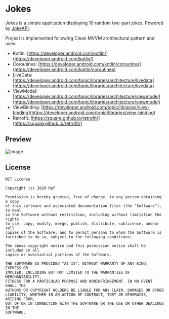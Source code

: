 # Jokes

Jokes is a simple application displaying 10 random two-part jokes. Powered by [JokeAPI](https://sv443.net/jokeapi/v2/).

Project is implemented following Clean MVVM architectural pattern and uses:
* Kotlin: [https://developer.android.com/kotlin/](https://developer.android.com/kotlin/)
* Coroutines: [https://developer.android.com/kotlin/coroutines](https://developer.android.com/kotlin/coroutines)
* LiveData: [https://developer.android.com/topic/libraries/architecture/livedata](https://developer.android.com/topic/libraries/architecture/livedata)
* ViewModel: [https://developer.android.com/topic/libraries/architecture/viewmodel](https://developer.android.com/topic/libraries/architecture/viewmodel)
* ViewBinding: [https://developer.android.com/topic/libraries/view-binding](https://developer.android.com/topic/libraries/view-binding)
* Retrofit: [https://square.github.io/retrofit/](https://square.github.io/retrofit/)

## Preview

![image](https://i.imgur.com/snAwSJj.jpg)

## License

```
MIT License

Copyright (c) 2020 Raf

Permission is hereby granted, free of charge, to any person obtaining a copy
of this software and associated documentation files (the "Software"), to deal
in the Software without restriction, including without limitation the rights
to use, copy, modify, merge, publish, distribute, sublicense, and/or sell
copies of the Software, and to permit persons to whom the Software is
furnished to do so, subject to the following conditions:

The above copyright notice and this permission notice shall be included in all
copies or substantial portions of the Software.

THE SOFTWARE IS PROVIDED "AS IS", WITHOUT WARRANTY OF ANY KIND, EXPRESS OR
IMPLIED, INCLUDING BUT NOT LIMITED TO THE WARRANTIES OF MERCHANTABILITY,
FITNESS FOR A PARTICULAR PURPOSE AND NONINFRINGEMENT. IN NO EVENT SHALL THE
AUTHORS OR COPYRIGHT HOLDERS BE LIABLE FOR ANY CLAIM, DAMAGES OR OTHER
LIABILITY, WHETHER IN AN ACTION OF CONTRACT, TORT OR OTHERWISE, ARISING FROM,
OUT OF OR IN CONNECTION WITH THE SOFTWARE OR THE USE OR OTHER DEALINGS IN THE
SOFTWARE.
```
